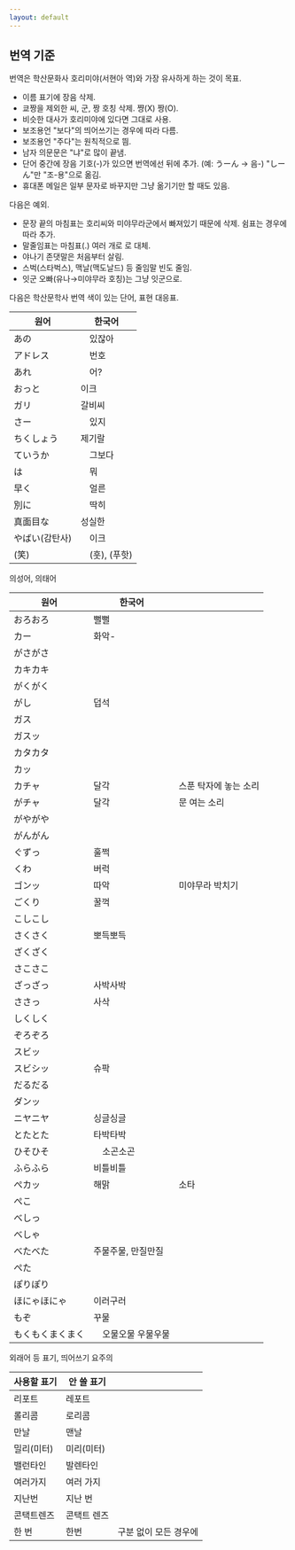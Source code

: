 ```yaml
---
layout: default
---
```


## 번역 기준

번역은 학산문화사 호리미야(서현아 역)와 가장 유사하게 하는 것이 목표.

- 이름 표기에 장음 삭제.
- 쿄짱을 제외한 씨, 군, 짱 호칭 삭제. 쨩(X) 짱(O).
- 비슷한 대사가 호리미야에 있다면 그대로 사용.
- 보조용언 "보다"의 띄어쓰기는 경우에 따라 다름.
- 보조용언 "주다"는 원칙적으로 띔.
- 남자 의문문은 "냐"로 많이 끝냄.
- 단어 중간에 장음 기호(-)가 있으면 번역에선 뒤에 추가. (예: うーん → 음-) "しーん"만 "조-용"으로 옮김.
- 휴대폰 메일은 일부 문자로 바꾸지만 그냥 옮기기만 할 때도 있음.

다음은 예외.

- 문장 끝의 마침표는 호리씨와 미야무라군에서 빠져있기 때문에 삭제. 쉼표는 경우에 따라 추가.
- 말줄임표는 마침표(.) 여러 개로 로 대체.
- 야나기 존댓말은 처음부터 살림.
- 스벅(스타벅스), 맥날(맥도날드) 등 줄임말 빈도 줄임.
- 잇군 오빠(유나→미야무라 호칭)는 그냥 잇군으로.

다음은 학산문학사 번역 색이 있는 단어, 표현 대응표.

| 원어           | 한국어         |
| -------------- | -------------- |
| あの           | 　있잖아       |
| アドレス       | 　번호         |
| あれ           | 　어?          |
| おっと         | 이크           |
| ガリ           | 갈비씨         |
| さー           | 　있지         |
| ちくしょう     | 제기랄         |
| ていうか       | 　그보다       |
| は             | 　뭐           |
| 早く           | 　얼른         |
| 別に           | 　딱히         |
| 真面目な       | 성실한         |
| やばい(감탄사) | 　이크         |
| (笑)           | 　(훗), (푸핫) |

의성어, 의태어

| 원어             | 한국어              |                       |
| ---------------- | ------------------- | --------------------- |
| おろおろ         | 뻘뻘                |                       |
| カー             | 화악-               |                       |
| がさがさ         |                     |                       |
| カキカキ         |                     |                       |
| がくがく         |                     |                       |
| がし             | 덥석                |                       |
| ガス             |                     |                       |
| ガスッ           |                     |                       |
| カタカタ         |                     |                       |
| カッ             |                     |                       |
| カチャ           | 달각                | 스푼 탁자에 놓는 소리 |
| がチャ           | 달각                | 문 여는 소리          |
| がやがや         | 　                  | 　                    |
| がんがん         |                     |                       |
| ぐずっ           | 훌쩍                |                       |
| くわ             | 버럭                |                       |
| ゴンッ           | 따악                | 미야무라 박치기       |
| ごくり           | 꿀꺽                |                       |
| こしこし         |                     |                       |
| さくさく         | 뽀득뽀득            |                       |
| ざくざく         |                     |                       |
| さこさこ         |                     |                       |
| ざっざっ         | 사박사박            |                       |
| ささっ           | 사삭                |                       |
| しくしく         |                     |                       |
| ぞろぞろ         |                     |                       |
| スビッ           |                     |                       |
| スビシッ         | 슈팍                |                       |
| だるだる         |                     |                       |
| ダンッ           |                     |                       |
| ニヤニヤ         | 싱글싱글            |                       |
| とたとた         | 타박타박            |                       |
| ひそひそ         | 　소곤소곤          |                       |
| ふらふら         | 비틀비틀            |                       |
| ぺカッ           | 해맑                | 소타                  |
| ぺこ             |                     |                       |
| べしっ           |                     |                       |
| べしゃ           |                     |                       |
| べたべた         | 주물주물, 만질만질  |                       |
| ぺた             |                     |                       |
| ぽりぽり         |                     |                       |
| ほにゃほにゃ     | 이러구러            |                       |
| もぞ             | 꾸물                |                       |
| もくもくまくまく | 　오물오물 우물우물 |                       |

외래어 등 표기, 띄어쓰기 요주의

| 사용할 표기 | 안 쓸 표기  |                       |
| ----------- | ----------- | --------------------- |
| 리포트      | 레포트      |                       |
| 롤리콤      | 로리콤      |                       |
| 만날        | 맨날        |                       |
| 밀리(미터)  | 미리(미터)  |                       |
| 밸런타인    | 발렌타인    |                       |
| 여러가지    | 여러 가지   |                       |
| 지난번      | 지난 번     |                       |
| 콘택트렌즈  | 콘택트 렌즈 |                       |
| 한 번       | 한번        | 구분 없이 모든 경우에 |
